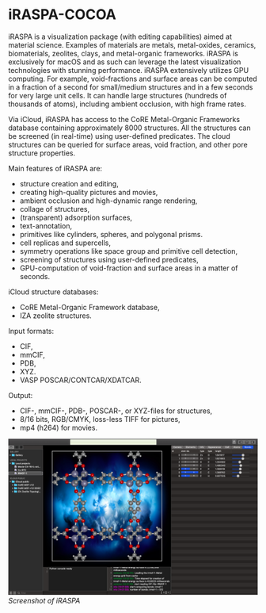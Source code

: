 # iRASPA-COCOA

iRASPA is a visualization package (with editing capabilities) aimed at material science. Examples of materials are metals, metal-oxides, ceramics, biomaterials, zeolites, clays, and metal-organic frameworks. iRASPA is exclusively for macOS and as such can leverage the latest visualization technologies with stunning performance. iRASPA extensively utilizes GPU computing. For example, void-fractions and surface areas can be computed in a fraction of a second for small/medium structures and in a few seconds for very large unit cells. It can handle large structures (hundreds of thousands of atoms), including ambient occlusion, with high frame rates.

Via iCloud, iRASPA has access to the CoRE Metal-Organic Frameworks database containing approximately 8000 structures. All the structures can be screened (in real-time) using user-defined predicates. The cloud structures can be queried for surface areas, void fraction, and other pore structure properties.

Main features of iRASPA are:
* structure creation and editing,
* creating high-quality pictures and movies,
* ambient occlusion and high-dynamic range rendering,
* collage of structures,
* (transparent) adsorption surfaces,
* text-annotation,
* primitives like cylinders, spheres, and polygonal prisms.
* cell replicas and supercells,
* symmetry operations like space group and primitive cell detection,
* screening of structures using user-defined predicates,
* GPU-computation of void-fraction and surface areas in a matter of seconds.

iCloud structure databases:
* CoRE Metal-Organic Framework database,
* IZA zeolite structures.

Input formats:
* CIF,
* mmCIF,
* PDB,
* XYZ.
* VASP POSCAR/CONTCAR/XDATCAR.

Output:
* CIF-, mmCIF-, PDB-, POSCAR-, or XYZ-files for structures,
* 8/16 bits, RGB/CMYK, loss-less TIFF for pictures,
* mp4 (h264) for movies.

![](https://raw.githubusercontent.com/iRASPA/iRASPA-COCOA/master/iRASPA/ScreenshotMac.png)
*Screenshot of iRASPA*
